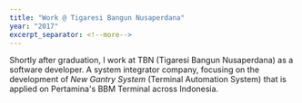 ```yaml
---
title: "Work @ Tigaresi Bangun Nusaperdana"
year: "2017"
excerpt_separator: <!--more-->
---
```

Shortly after graduation, I work at TBN (Tigaresi Bangun Nusaperdana) as a software developer. A system integrator company, focusing on the development of _New Gantry System_ (Terminal Automation System) that is applied on Pertamina's BBM Terminal across Indonesia.